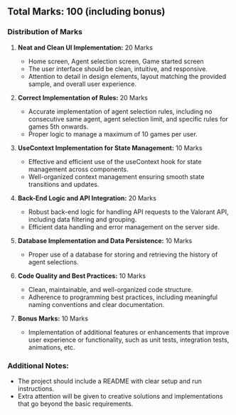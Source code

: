 ## Total Marks: 100 (including bonus)

### Distribution of Marks

1. **Neat and Clean UI Implementation:** 20 Marks

   - Home screen, Agent selection screen, Game started screen
   - The user interface should be clean, intuitive, and responsive.
   - Attention to detail in design elements, layout matching the provided sample, and overall user experience.

2. **Correct Implementation of Rules:** 20 Marks

   - Accurate implementation of agent selection rules, including no consecutive same agent, agent selection limit, and specific rules for games 5th onwards.
   - Proper logic to manage a maximum of 10 games per user.

3. **UseContext Implementation for State Management:** 10 Marks

   - Effective and efficient use of the useContext hook for state management across components.
   - Well-organized context management ensuring smooth state transitions and updates.

4. **Back-End Logic and API Integration:** 20 Marks

   - Robust back-end logic for handling API requests to the Valorant API, including data filtering and grouping.
   - Efficient data handling and error management on the server side.

5. **Database Implementation and Data Persistence:** 10 Marks

   - Proper use of a database for storing and retrieving the history of agent selections.

6. **Code Quality and Best Practices:** 10 Marks

   - Clean, maintainable, and well-organized code structure.
   - Adherence to programming best practices, including meaningful naming conventions and clear documentation.

7. **Bonus Marks:** 10 Marks
   - Implementation of additional features or enhancements that improve user experience or functionality, such as unit tests, integration tests, animations, etc.

### Additional Notes:

- The project should include a README with clear setup and run instructions.
- Extra attention will be given to creative solutions and implementations that go beyond the basic requirements.
